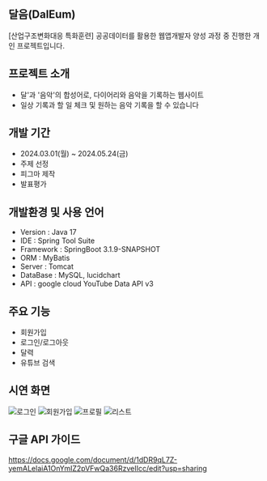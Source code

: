 ## 달음(DalEum) 
[산업구조변화대응 특화훈련] 공공데이터를 활용한 웹앱개발자 양성 과정 중 진행한 개인 프로젝트입니다.

## 프로젝트 소개
- 달'과 '음악'의 합성어로, 다이어리와 음악을 기록하는 웹사이트
- 일상 기록과 할 일 체크 및 원하는 음악 기록을 할 수 있습니다
## 개발 기간
- 2024.03.01(월) ~ 2024.05.24(금)
- 주제 선정
- 피그마 제작
- 발표평가

## 개발환경 및 사용 언어
- Version : Java 17
- IDE : Spring Tool Suite
- Framework : SpringBoot 3.1.9-SNAPSHOT
- ORM : MyBatis
- Server : Tomcat
- DataBase : MySQL, lucidchart
- API : google cloud YouTube Data API v3

## 주요 기능
- 회원가입
- 로그인/로그아웃
- 달력
- 유튜브 검색

## 시연 화면
![로그인](https://velog.velcdn.com/images/vrslxowe/post/f0de03b2-9230-4a52-8200-34866c212893/image.png)
![회원가입](https://velog.velcdn.com/images/vrslxowe/post/22fd5696-7e16-4a69-b1f6-bed85daec121/image.png)
![프로필](https://velog.velcdn.com/images/vrslxowe/post/caca907d-eb56-4531-ad18-7cae35fe50ef/image.png)
![리스트](https://velog.velcdn.com/images/vrslxowe/post/521c828b-f096-42e0-a187-be2f682adecc/image.png)

## 구글 API 가이드
https://docs.google.com/document/d/1dDR9qL7Z-yemALelaiA1OnYmIZ2pVFwQa36RzveIIcc/edit?usp=sharing
